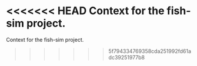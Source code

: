 <<<<<<< HEAD
Context for the fish-sim project.
=======
Context for the fish-sim project.
>>>>>>> 5f794334769358cda251992fd61adc39251977b8
